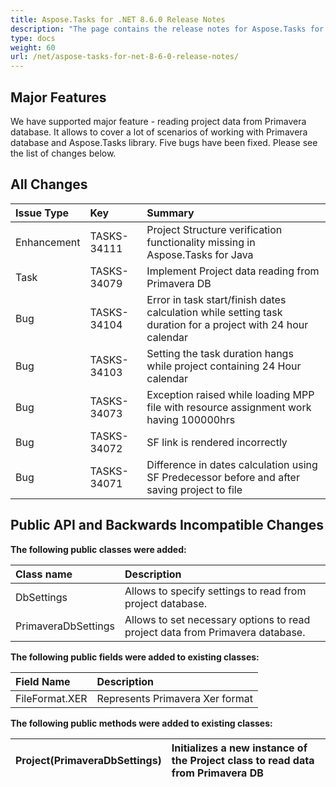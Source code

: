 ```yaml
---
title: Aspose.Tasks for .NET 8.6.0 Release Notes
description: "The page contains the release notes for Aspose.Tasks for .NET 8.6.0."
type: docs
weight: 60
url: /net/aspose-tasks-for-net-8-6-0-release-notes/
---
```


## **Major Features**
We have supported major feature - reading project data from Primavera 
database. It allows to cover a lot of scenarios of working with 
Primavera database and Aspose.Tasks library. Five bugs have been fixed. Please 
see the list of changes below.

## **All Changes**
|**Issue Type** |**Key** |**Summary** |
| :- | :- | :- |
|Enhancement |TASKS-34111 |Project Structure verification functionality missing in Aspose.Tasks for Java |
|Task |TASKS-34079 |Implement Project data reading from Primavera DB |
|Bug |TASKS-34104 |Error in task start/finish dates calculation while setting task duration for a project with 24 hour calendar |
|Bug |TASKS-34103 |Setting the task duration hangs while project containing 24 Hour calendar |
|Bug |TASKS-34073 |Exception raised while loading MPP file with resource assignment work having 100000hrs |
|Bug |TASKS-34072 |SF link is rendered incorrectly |
|Bug |TASKS-34071 |Difference in dates calculation using SF Predecessor before and after saving project to file |


## **Public API and Backwards Incompatible Changes**

**The following public classes were added:**

|Class name |Description |
| :- | :- |
|DbSettings |Allows to specify settings to read from project database. |
|PrimaveraDbSettings |Allows to set necessary options to read project data from Primavera database. |
**The following public fields were added to existing classes:**

|Field Name |Description |
| :- | :- |
|FileFormat.XER |Represents Primavera Xer format |
**The following public methods were added to existing classes:**

|Project(PrimaveraDbSettings) |Initializes a new instance of the Project class to read data from Primavera DB |
| :- | :- |

